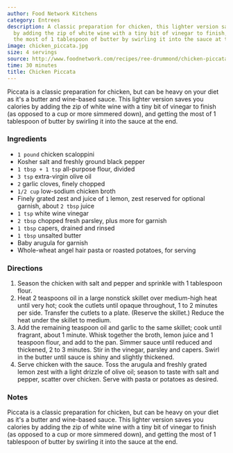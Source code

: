 ```yaml
---
author: Food Network Kitchens
category: Entrees
description: A classic preparation for chicken, this lighter version saves you calories
  by adding the zip of white wine with a tiny bit of vinegar to finish, and getting
  the most of 1 tablespoon of butter by swirling it into the sauce at the end.
image: chicken_piccata.jpg
size: 4 servings
source: http://www.foodnetwork.com/recipes/ree-drummond/chicken-piccata-with-buttery-lemon-noodles.html
time: 30 minutes
title: Chicken Piccata
---
```

Piccata is a classic preparation for chicken, but can be heavy on your diet as it's a butter and wine-based sauce. This lighter version saves you calories by adding the zip of white wine with a tiny bit of vinegar to finish (as opposed to a cup or more simmered down), and getting the most of 1 tablespoon of butter by swirling it into the sauce at the end.

### Ingredients

* `1 pound` chicken scaloppini
* Kosher salt and freshly ground black pepper
* `1 tbsp + 1 tsp` all-purpose flour, divided
* `3 tsp` extra-virgin olive oil
* `2` garlic cloves, finely chopped
* `1/2 cup` low-sodium chicken broth
* Finely grated zest and juice of `1` lemon, zest reserved for optional garnish, about `2 tbsp` juice
* `1 tsp` white wine vinegar
* `2 tbsp` chopped fresh parsley, plus more for garnish
* `1 tbsp` capers, drained and rinsed
* `1 tbsp` unsalted butter
* Baby arugula for garnish
* Whole-wheat angel hair pasta or roasted potatoes, for serving

### Directions

1. Season the chicken with salt and pepper and sprinkle with 1 tablespoon flour. 
2. Heat 2 teaspoons oil in a large nonstick skillet over medium-high heat until very hot; cook the cutlets until opaque throughout, 1 to 2 minutes per side. Transfer the cutlets to a plate. (Reserve the skillet.) Reduce the heat under the skillet to medium.
3. Add the remaining teaspoon oil and garlic to the same skillet; cook until fragrant, about 1 minute. Whisk together the broth, lemon juice and 1 teaspoon flour, and add to the pan. Simmer sauce until reduced and thickened, 2 to 3 minutes. Stir in the vinegar, parsley and capers. Swirl in the butter until sauce is shiny and slightly thickened. 
4. Serve chicken with the sauce. Toss the arugula and freshly grated lemon zest with a light drizzle of olive oil; season to taste with salt and pepper, scatter over chicken. Serve with pasta or potatoes as desired.

### Notes

Piccata is a classic preparation for chicken, but can be heavy on your diet as it's a butter and wine-based sauce. This lighter version saves you calories by adding the zip of white wine with a tiny bit of vinegar to finish (as opposed to a cup or more simmered down), and getting the most of 1 tablespoon of butter by swirling it into the sauce at the end.